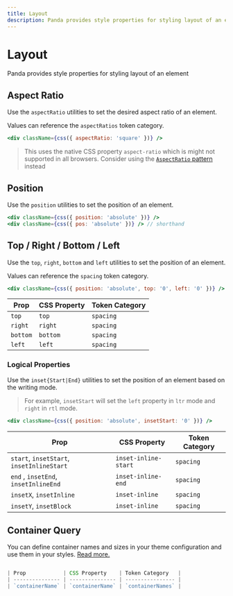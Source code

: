 ```yaml
---
title: Layout
description: Panda provides style properties for styling layout of an element
---
```


# Layout

Panda provides style properties for styling layout of an element

## Aspect Ratio

Use the `aspectRatio` utilities to set the desired aspect ratio of an element.

Values can reference the `aspectRatios` token category.

```jsx
<div className={css({ aspectRatio: 'square' })} />
```

> This uses the native CSS property `aspect-ratio` which is might not supported in all browsers. Consider using the [`AspectRatio` pattern](/docs/concepts/patterns#aspect-ratio) instead

## Position

Use the `position` utilities to set the position of an element.

```jsx
<div className={css({ position: 'absolute' })} />
<div className={css({ pos: 'absolute' })} /> // shorthand
```

## Top / Right / Bottom / Left

Use the `top`, `right`, `bottom` and `left` utilities to set the position of an element.

Values can reference the `spacing` token category.

```jsx
<div className={css({ position: 'absolute', top: '0', left: '0' })} />
```

| Prop     | CSS Property | Token Category |
| -------- | ------------ | -------------- |
| `top`    | `top`        | `spacing`      |
| `right`  | `right`      | `spacing`      |
| `bottom` | `bottom`     | `spacing`      |
| `left`   | `left`       | `spacing`      |

### Logical Properties

Use the `inset{Start|End}` utilities to set the position of an element based on the writing mode.

> For example, `insetStart` will set the `left` property in `ltr` mode and `right` in `rtl` mode.

```jsx
<div className={css({ position: 'absolute', insetStart: '0' })} />
```

| Prop                                      | CSS Property         | Token Category |
| ----------------------------------------- | -------------------- | -------------- |
| `start`, `insetStart`, `insetInlineStart` | `inset-inline-start` | `spacing`      |
| `end` , `insetEnd`, `insetInlineEnd`      | `inset-inline-end`   | `spacing`      |
| `insetX`, `insetInline`                   | `inset-inline`       | `spacing`      |
| `insetY`, `insetBlock`                    | `inset-inline`       | `spacing`      |

## Container Query

You can define container names and sizes in your theme configuration and use them in your styles. [Read more.](/docs/concepts/conditional-styles#container-queries)

```jsx

| Prop            | CSS Property    | Token Category   |
| --------------- | --------------- | ---------------- |
| `containerName` | `containerName` | `containerNames` |
```

